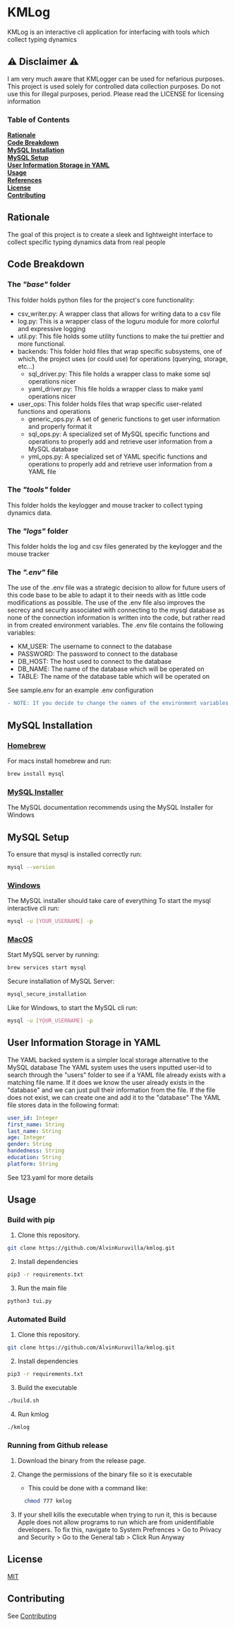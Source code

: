 # KMLog

KMLog is an interactive cli application for interfacing with tools which collect typing dynamics

## ⚠️ Disclaimer ⚠️

I am very much aware that KMLogger can be used for nefarious purposes. This project is used solely for controlled data collection purposes. Do not use this for illegal purposes, period. Please read the LICENSE for licensing information

### Table of Contents

**[Rationale](#rationale)**<br>
**[Code Breakdown](#code-breakdown)**<br>
**[MySQL Installation](#mysql-installation)**<br>
**[MySQL Setup](#mysql-setup)**<br>
**[User Information Storage in YAML](#yaml)**<br>
**[Usage](#usage)**<br>
**[References](#refs)**<br>
**[License](#license)**<br>
**[Contributing](#contributing)**<br>

## Rationale

The goal of this project is to create a sleek and lightweight interface to collect specific typing dynamics data from real people

## Code Breakdown

### The _"base"_ folder

This folder holds python files for the project's core functionality:

- csv_writer.py: A wrapper class that allows for writing data to a csv file
- log.py: This is a wrapper class of the loguru module for more colorful and expressive logging
- util.py: This file holds some utility functions to make the tui prettier and more functional.
- backends: This folder hold files that wrap specific subsystems, one of which, the project uses (or could use) for operations (querying, storage, etc...)
  - sql_driver.py: This file holds a wrapper class to make some sql operations nicer
  - yaml_driver.py: This file holds a wrapper class to make yaml operations nicer
- user_ops: This folder holds files that wrap specific user-related functions and operations
  - generic_ops.py: A set of generic functions to get user information and properly format it
  - sql_ops.py: A specialized set of MySQL specific functions and operations to properly add and retrieve user information from a MySQL database
  - yml_ops.py: A specialized set of YAML specific functions and operations to properly add and retrieve user information from a YAML file

### The _"tools"_ folder

This folder holds the keylogger and mouse tracker to collect typing dynamics data.

### The _"logs"_ folder

This folder holds the log and csv files generated by the keylogger and the mouse tracker

### The _".env"_ file

The use of the .env file was a strategic decision to allow for future users of this code base to be able to adapt it to their needs with as little code modifications as possible. The use of the .env file also improves the secrecy and security associated with connecting to the mysql database as none of the connection information is written into the code, but rather read in from created environment variables.
The .env file contains the following variables:

- KM_USER: The username to connect to the database
- PASSWORD: The password to connect to the database
- DB_HOST: The host used to connect to the database
- DB_NAME: The name of the database which will be operated on
- TABLE: The name of the database table which will be operated on

See sample.env for an example .env configuration

```diff
- NOTE: If you decide to change the names of the environment variables make sure that they do not conflict with an Operating System specific predefined variables. For example USER in MacOS and USERNAME in Windows -
```

## MySQL Installation

### [Homebrew](https://formulae.brew.sh/formula/mysql#default)

For macs install homebrew and run:

```sh
brew install mysql
```

### [MySQL Installer](https://dev.mysql.com/doc/refman/8.0/en/windows-installation.html)

The MySQL documentation recommends using the MySQL Installer for Windows

## MySQL Setup

To ensure that mysql is installed correctly run:

```sh
mysql --version
```

### **<u>Windows</u>**

The MySQL installer should take care of everything
To start the mysql interactive cli run:

```sh
mysql -u [YOUR_USERNAME] -p
```

### **<u>MacOS</u>**

Start MySQL server by running:

```sh
brew services start mysql
```

Secure installation of MySQL Server:

```sh
mysql_secure_installation
```

Like for Windows, to start the MySQL cli run:

```sh
mysql -u [YOUR_USERNAME] -p
```

## User Information Storage in YAML

The YAML backed system is a simpler local storage alternative to the MySQL database
The YAML system uses the users inputted user-id to search through the "users" folder to see if a YAML file already exists with a matching file name. If it does we know the user already exists in the "database" and we can just pull their information from the file. If the file does not exist, we can create one and add it to the "database"
The YAML file stores data in the following format:

```yaml
user_id: Integer
first_name: String
last_name: String
age: Integer
gender: String
handedness: String
education: String
platform: String
```

See 123.yaml for more details

## Usage

### Build with pip

1. Clone this repository.

```bash
git clone https://github.com/AlvinKuruvilla/kmlog.git
```

2. Install dependencies

```bash
pip3 -r requirements.txt
```

3. Run the main file

```bash
python3 tui.py
```

### Automated Build

1. Clone this repository.

```bash
git clone https://github.com/AlvinKuruvilla/kmlog.git
```

2. Install dependencies

```bash
pip3 -r requirements.txt
```

3. Build the executable

```bash
./build.sh
```

4. Run kmlog

```bash
./kmlog
```

### Running from Github release

1. Download the binary from the release page.

2. Change the permissions of the binary file so it is executable

   - This could be done with a command like:

   ```bash
     chmod 777 kmlog
   ```

3. If your shell kills the executable when trying to run it, this is because Apple does not allow programs to run which are from unidentifiable developers. To fix this, navigate to System Prefrences > Go to Privacy and Security > Go to the General tab > Click Run Anyway

## License

[MIT](https://choosealicense.com/licenses/mit/)

## Contributing

See [Contributing](CONTRIBUTING.md)
